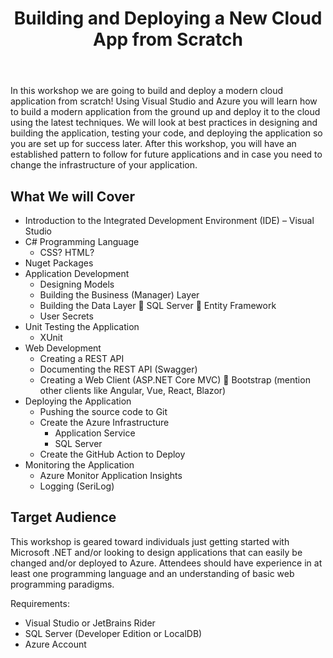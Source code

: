 ﻿---
title: Building and Deploying a New Cloud App from Scratch
isKeynote: false
isRetired: false
sourceUrl:
powerPointUrl: 
youTubeId:
youTubeCaption:
sessionizeUrl: building-and-deploying-a-new-cloud-app-from-scratc/51051
level: 100
---
In this workshop we are going to build and deploy a modern cloud application from scratch! Using Visual Studio and Azure you will learn how to build a modern application from the ground up and deploy it to the cloud using the latest techniques. We will look at best practices in designing and building the application, testing your code, and deploying the application so you are set up for success later. After this workshop, you will have an established pattern to follow for future applications and in case you need to change the infrastructure of your application.

## What We will Cover

- Introduction to the Integrated Development Environment (IDE) – Visual Studio
- C# Programming Language
  - CSS? HTML?  
- Nuget Packages
- Application Development
  - Designing Models
  - Building the Business (Manager) Layer
  - Building the Data Layer
	SQL Server
	Entity Framework
  - User Secrets
- Unit Testing the Application
  - XUnit  
- Web Development
  - Creating a REST API
  - Documenting the REST API (Swagger)
  - Creating a Web Client (ASP.NET Core MVC)
	Bootstrap (mention other clients like Angular, Vue, React, Blazor)
- Deploying the Application
  - Pushing the source code to Git
  - Create the Azure Infrastructure
    - Application Service
    - SQL Server
  - Create the GitHub Action to Deploy
- Monitoring the Application
  - Azure Monitor Application Insights
  - Logging (SeriLog)

## Target Audience

This workshop is geared toward individuals just getting started with Microsoft .NET and/or looking to design applications that can easily be changed and/or deployed to Azure. Attendees should have experience in at least one programming language and an understanding of basic web programming paradigms.

Requirements:

- Visual Studio or JetBrains Rider
- SQL Server (Developer Edition or LocalDB)
- Azure Account
